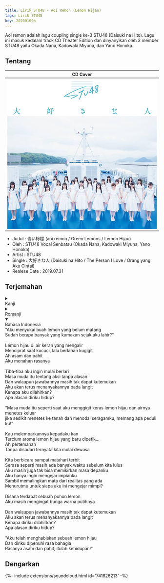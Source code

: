 ```yaml
---
title: Lirik STU48 - Aoi Remon (Lemon Hijau)
tags: Lirik STU48
key: 20200109a
---
```

Aoi remon adalah lagu coupling single ke-3 STU48 (Daisuki na Hito). Lagu ini masuk kedalam track CD Theater Edition dan dinyanyikan oleh 3 member STU48 yaitu Okada Nana, Kadowaki Miyuna, dan Yano Honoka.

<!--more-->

## Tentang

| CD Cover |
| -------- |
| ![STU48 3rd Single Theater Edition](/assets/images/stu-3rd-single-theater-edition.jpg "STU48 3rd Single Theater Edition") |

- Judul : 青い檸檬 (aoi remon / Green Lemons / Lemon Hijau)
- Oleh : STU48 Vocal Senbatsu (Okada Nana, Kadowaki Miyuna, Yano Honoka)
- Artist : STU48
- Single : 大好きな人 (Daisuki na Hito / The Person I Love / Orang yang Aku Cintai)
- Realese Date : 2019.07.31

## Terjemahan 

<details><summary><div class="button button--outline-info button--rounded my-2"><i class="fas fa-chevron-circle-down"></i> Kanji</div></summary>
「熟していない青い檸檬が僕は好きだ<br>
生まれてから僕はもう何個　齧っただろう？」<br>
<br>
青い檸檬　水道の水で<br>
じゃぶじゃぶと洗って　そっと齧った<br>
ああ　酸っぱくて<br>
苦くて　顔をしかめた<br>
<br>
突然　走り出したくなった<br>
青春とは　理由のない行動<br>
まだまだ　答えは見つからないけど<br>
僕はあの空　問いかけ続けるだろう<br>
自分はどうして生まれて来たのか？<br>
何のために生きていると言うのか？<br>
<br>
「思い切り青い檸檬にかぶりついた時の迸る果汁が若さだ<br>
少しくらい制服や辺りを汚したって構うものか！」<br>
<br>
君が僕に投げて寄越したね<br>
もぎたての香りの青い檸檬を…<br>
ああ　友情は<br>
いつしか　実ってるもの<br>
<br>
夜明け　来るまで語り合った<br>
卒業まで時間がある気がした<br>
まだまだ　未来を考えられずに<br>
僕は理想ばかり追い求めてた<br>
近くの現実　目を背けながら<br>
誰のために夢を見ると言うのか？<br>
<br>
そこに　檸檬の木があったんだ<br>
白い花を今でも覚えてるよ<br>
まだまだ　答えは見つからないけど<br>
僕はあの空　問いかけ続けるだろう<br>
自分はどうして生まれて来たのか？<br>
何のために生きていると言うのか？<br>
<br>
「青い檸檬を丸ごと一個　食べ終えて<br>
僕は幸福感に満たされる<br>
酸っぱさも苦さも人生なんだ」<br>
<br>
</details>

<details><summary><div class="button button--outline-success button--rounded my-2"><i class="fas fa-chevron-circle-down"></i> Romanji</div></summary>
"juku shite inai aoi remon ga boku wa suki da<br>
umarete kara boku wa mou nan ko    kajitta darou?"<br>
<br>
aoi remon    suidou no mizu de<br>
jabujabu to aratte    sotto kajitta<br>
aa    suppakute<br>
nigakute    kao wo shikameta<br>
<br>
totsuzen    hashiridashitaku natta<br>
seishun to wa    riyuu no nai koudou<br>
mada mada    koetae wa mitsukaranai kedo<br>
boku wa ano sora    toikake tsudzukeru darou<br>
jibun wa dou shite umarete kita no ka?<br>
nan no tame ni ikite iru to iu no ka?<br>
<br>
"omoikiri aoi remon ni kaburi tsuita toki no hotobashiru kajuu ga wakasa da<br>
sukoshi kurai seifuku ya atari wo yogoshitatte kamau mono ka!"<br>
<br>
kimi ga boku ni nagete yokoshita ne<br>
mogitate no kaori no aoi remon wo...<br>
aa    yuujou wa<br>
itsushika    minotte ru mono<br>
<br>
yoake    kuru made katariatta<br>
sotsugyou made jikan ga aru ki ga shita<br>
mada mada    mirai wo kangaerarezu ni<br>
boku wa risou bakari oimotomete ta<br>
chikaku no genjistsu    me wo somukenagara<br>
dare no tame ni yume wo miru to iu no ka?<br>
<br>
soko ni    remon no ki ga atta nda<br>
shiroi hana wo ima made mo oboete ru yo<br>
mada mada    koetae wa mitsukaranai kedo<br>
boku wa ano sora    toikake tsudzukeru darou<br>
jibun wa dou shite umarete kita no ka?<br>
nan no tame ni ikite iru to iu no ka?<br>
<br>
"aoi remon wo marugoto ikko    tabeoete<br>
boku wa koufukukan ni mitasareru<br>
suppasa mo nigasa mo jinsei nanda"<br>
<br>
</details>

<details open><summary><div class="button button--outline-error button--rounded my-2"><i class="fas fa-chevron-circle-down"></i> Bahasa Indonesia</div></summary>
"Aku menyukai buah lemon yang belum matang<br>
Sudah berapa banyak yang kumakan sejak aku lahir?"<br>
<br>
Lemon hijau di air keran yang mengalir<br>
Menciprat saat kucuci, lalu berlahan kugigit<br>
Ah asam dan pahit<br>
Aku menahan rasanya<br>
<br>
Tiba-tiba aku ingin mulai berlari<br>
Masa muda itu tentang aksi tanpa alasan<br>
Dan walaupun jawabannya masih tak dapat kutemukan<br>
Aku akan terus menanyakannya pada langit<br>
Kenapa aku dilahirkan?<br>
Apa alasan diriku hidup?<br>
<br>
"Masa muda itu seperti saat aku menggigit keras lemon hijau dan airnya menetes keluar<br>
jika sedikit menetes ke tanah dan menodai seragamku, memang apa peduli ku!”<br>
<br>
Kau melemparkannya kepadaku kan<br>
Tercium aroma lemon hijau yang baru dipetik...<br>
Ah pertemanan<br>
Tanpa disadari ternyata kita mulai dewasa<br>
<br>
Kita berbicara sampai matahari terbit<br>
Serasa seperti masih ada banyak waktu sebelum kita lulus<br>
Aku masih juga tak bisa memikirkan masa depanku<br>
Aku hanya ingin mengejar impianku<br>
Sambil memalingkan mata dari realitas yang ada<br>
Menurutmu untuk siapa aku ini mengejar mimpi?<br>
<br>
Disana terdapat sebuah pohon lemon<br>
Aku masih mengingat bunga warna putihnya<br>
<br>
Dan walaupun jawabannya masih tak dapat kutemukan<br>
Aku akan terus menanyakannya pada langit<br>
Kenapa diriku dilahirkan?<br>
Apa alasan diriku hidup?<br>
<br>
"Aku telah menghabiskan sebuah lemon hijau<br>
Dan diriku dipenuhi rasa bahagia<br>
Rasanya asam dan pahit, itulah kehidupan!"<br>
</details>

## Dengarkan
<div>{%- include extensions/soundcloud.html id='741826213' -%}</div>
